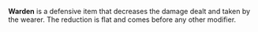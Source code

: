 **Warden** is a defensive item that decreases the damage dealt and taken by the wearer. The reduction is flat and comes before any other modifier.
